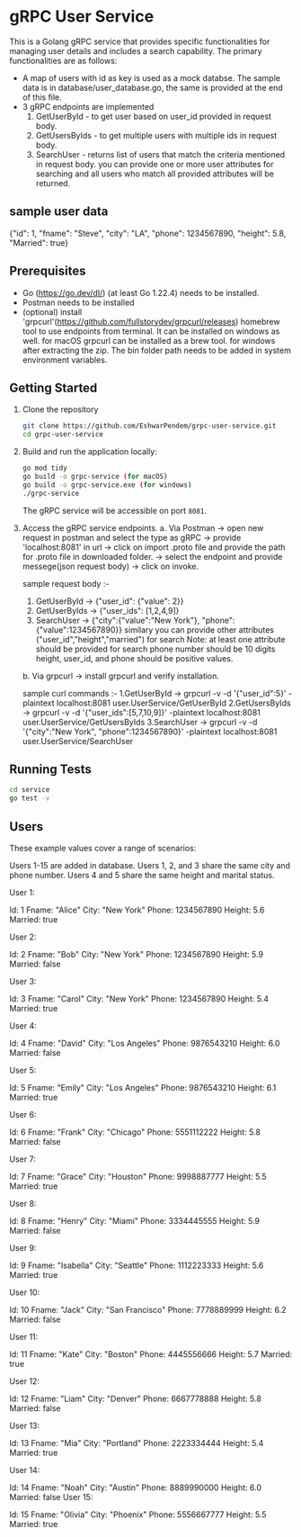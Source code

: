 # gRPC User Service

This is a Golang gRPC service that provides specific functionalities for managing user details and includes a search capability. The primary functionalities are as follows:
- A map of users with id as key is used as a mock databse. The sample data is in database/user_database.go, the same is provided 
   at the end of this file.
- 3 gRPC endpoints are implemented
   1. GetUserById - to get user based on user_id provided in request body.
   2. GetUsersByIds - to get multiple users with multiple ids in request body.
   3. SearchUser - returns list of users that match the criteria mentioned in request body. 
               you can provide one or more user attributes for searching and 
               all users who match all provided attributes will be returned.

## sample user data
   {"id": 1, "fname": "Steve", "city": "LA", "phone": 1234567890, "height": 5.8, "Married": true}

## Prerequisites

- Go (https://go.dev/dl/) (at least Go 1.22.4) needs to be installed.
- Postman needs to be installed
- (optional) install 'grpcurl'(https://github.com/fullstorydev/grpcurl/releases) homebrew tool to use endpoints from terminal. It can be installed on windows as well.
   for macOS grpcurl can be installed as a brew tool.
   for windows after extracting the zip. The bin folder path needs to be added in system environment variables.

## Getting Started

1. Clone the repository
   ```bash
   git clone https://github.com/EshwarPendem/grpc-user-service.git
   cd grpc-user-service
   ```

2. Build and run the application locally:

   ```bash
   go mod tidy
   go build -o grpc-service (for macOS)
   go build -o grpc-service.exe (for windows)
   ./grpc-service
   ```

   The gRPC service will be accessible on port `8081`.

3. Access the gRPC service endpoints.
   a. Via Postman
      -> open new request in postman and select the type as gRPC
      -> provide 'localhost:8081' in url 
      -> click on import .proto file and provide the path for .proto file in downloaded folder.
      -> select the endpoint and provide messege(json request body)
      -> click on invoke.

   sample request body :- 
      1. GetUserById -> {"user_id": {"value": 2}}
      2. GetUserByIds -> {"user_ids": [1,2,4,9]}
      3. SearchUser -> {"city":{"value":"New York"}, "phone":{"value":1234567890}}
         similary you can provide other attributes ("user_id","height","married") for search
         Note: at least one attribute should be provided for search
               phone number should be 10 digits
               height, user_id, and phone should be positive values.
   
   b. Via grpcurl
      -> install grpcurl and verify installation.

   sample curl commands :- 
      1.GetUserById -> grpcurl -v -d '{\"user_id\":5}' -plaintext localhost:8081 user.UserService/GetUserById
      2.GetUsersByIds -> grpcurl -v -d '{\"user_ids\":[5,7,10,9]}' -plaintext localhost:8081 user.UserService/GetUsersByIds
      3.SearchUser -> grpcurl -v -d '{"city":"New York", "phone":1234567890}' -plaintext localhost:8081 user.UserService/SearchUser

## Running Tests

```bash
cd service
go test -v
```
## Users
These example values cover a range of scenarios:

Users 1-15 are added in database.
Users 1, 2, and 3 share the same city and phone number.
Users 4 and 5 share the same height and marital status.

User 1:

Id: 1
Fname: "Alice"
City: "New York"
Phone: 1234567890
Height: 5.6
Married: true

User 2:

Id: 2
Fname: "Bob"
City: "New York"
Phone: 1234567890
Height: 5.9
Married: false

User 3:

Id: 3
Fname: "Carol"
City: "New York"
Phone: 1234567890
Height: 5.4
Married: true

User 4:

Id: 4
Fname: "David"
City: "Los Angeles"
Phone: 9876543210
Height: 6.0
Married: false

User 5:

Id: 5
Fname: "Emily"
City: "Los Angeles"
Phone: 9876543210
Height: 6.1
Married: true

User 6:

Id: 6
Fname: "Frank"
City: "Chicago"
Phone: 5551112222
Height: 5.8
Married: false

User 7:

Id: 7
Fname: "Grace"
City: "Houston"
Phone: 9998887777
Height: 5.5
Married: true

User 8:

Id: 8
Fname: "Henry"
City: "Miami"
Phone: 3334445555
Height: 5.9
Married: false

User 9:

Id: 9
Fname: "Isabella"
City: "Seattle"
Phone: 1112223333
Height: 5.6
Married: true

User 10:

Id: 10
Fname: "Jack"
City: "San Francisco"
Phone: 7778889999
Height: 6.2
Married: false

User 11:

Id: 11
Fname: "Kate"
City: "Boston"
Phone: 4445556666
Height: 5.7
Married: true

User 12:

Id: 12
Fname: "Liam"
City: "Denver"
Phone: 6667778888
Height: 5.8
Married: false

User 13:

Id: 13
Fname: "Mia"
City: "Portland"
Phone: 2223334444
Height: 5.4
Married: true

User 14:

Id: 14
Fname: "Noah"
City: "Austin"
Phone: 8889990000
Height: 6.0
Married: false
User 15:


Id: 15
Fname: "Olivia"
City: "Phoenix"
Phone: 5556667777
Height: 5.5
Married: true
